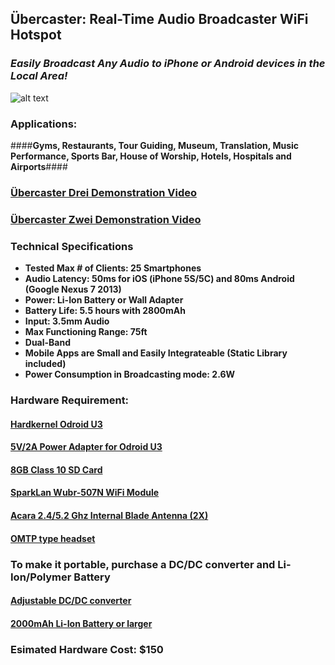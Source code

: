 ## Übercaster: Real-Time Audio Broadcaster WiFi Hotspot 
### *Easily Broadcast Any Audio to iPhone or Android devices in the Local Area!*

![alt text](http://i.imgur.com/hTGplOc.jpg)


### **Applications:** 
####**Gyms, Restaurants, Tour Guiding, Museum, Translation, Music Performance, Sports Bar, House of Worship, Hotels, Hospitals and Airports**####

### [Übercaster Drei Demonstration Video](http://vimeo.com/88467399)
### [Übercaster Zwei Demonstration Video](http://vimeo.com/85006122)

### Technical Specifications

* **Tested Max # of Clients: 25 Smartphones**
* **Audio Latency: 50ms for iOS (iPhone 5S/5C) and 80ms Android (Google Nexus 7 2013)**
* **Power: Li-Ion Battery or Wall Adapter**
* **Battery Life: 5.5 hours with 2800mAh**
* **Input: 3.5mm Audio**
* **Max Functioning Range: 75ft**
* **Dual-Band**
* **Mobile Apps are Small and Easily Integrateable (Static Library included)**
* **Power Consumption in Broadcasting mode: 2.6W**

### Hardware Requirement:

#### [Hardkernel Odroid U3](http://bit.ly/NO8V6h)

#### [5V/2A Power Adapter for Odroid U3]( http://bit.ly/OhMyWx)

#### [8GB Class 10 SD Card](http://amzn.to/1kJQihj)

#### [SparkLan Wubr-507N WiFi Module](http://bit.ly/N3P0Pk)

#### [Acara 2.4/5.2 Ghz Internal Blade Antenna (2X)](http://bit.ly/PoLKA9)

#### [OMTP type headset](http://bit.ly/1dMDwKy)

### To make it portable, purchase a DC/DC converter and Li-Ion/Polymer Battery 

#### [Adjustable DC/DC converter](http://bit.ly/PoMntz)

#### [2000mAh Li-Ion Battery or larger](http://bit.ly/1fn7elZ)

### Esimated Hardware Cost: $150






 
